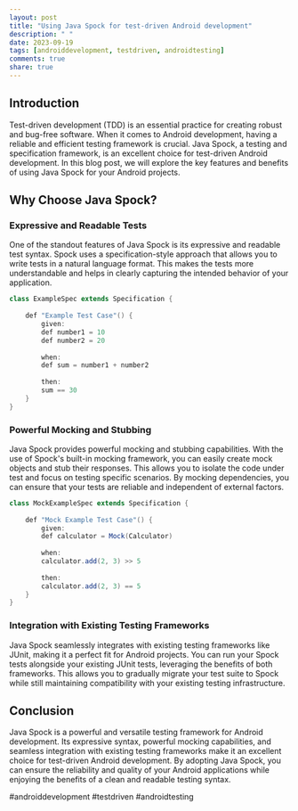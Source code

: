 ```yaml
---
layout: post
title: "Using Java Spock for test-driven Android development"
description: " "
date: 2023-09-19
tags: [androiddevelopment, testdriven, androidtesting]
comments: true
share: true
---
```


## Introduction

Test-driven development (TDD) is an essential practice for creating robust and bug-free software. When it comes to Android development, having a reliable and efficient testing framework is crucial. Java Spock, a testing and specification framework, is an excellent choice for test-driven Android development. In this blog post, we will explore the key features and benefits of using Java Spock for your Android projects.

## Why Choose Java Spock?

### Expressive and Readable Tests

One of the standout features of Java Spock is its expressive and readable test syntax. Spock uses a specification-style approach that allows you to write tests in a natural language format. This makes the tests more understandable and helps in clearly capturing the intended behavior of your application.

```java
class ExampleSpec extends Specification {
   
    def "Example Test Case"() {
        given:
        def number1 = 10
        def number2 = 20
        
        when:
        def sum = number1 + number2
        
        then:
        sum == 30
    }
}
```

### Powerful Mocking and Stubbing

Java Spock provides powerful mocking and stubbing capabilities. With the use of Spock's built-in mocking framework, you can easily create mock objects and stub their responses. This allows you to isolate the code under test and focus on testing specific scenarios. By mocking dependencies, you can ensure that your tests are reliable and independent of external factors.

```java
class MockExampleSpec extends Specification {
   
    def "Mock Example Test Case"() {
        given:
        def calculator = Mock(Calculator)
        
        when:
        calculator.add(2, 3) >> 5
        
        then:
        calculator.add(2, 3) == 5
    }
}
```

### Integration with Existing Testing Frameworks

Java Spock seamlessly integrates with existing testing frameworks like JUnit, making it a perfect fit for Android projects. You can run your Spock tests alongside your existing JUnit tests, leveraging the benefits of both frameworks. This allows you to gradually migrate your test suite to Spock while still maintaining compatibility with your existing testing infrastructure.

## Conclusion

Java Spock is a powerful and versatile testing framework for Android development. Its expressive syntax, powerful mocking capabilities, and seamless integration with existing testing frameworks make it an excellent choice for test-driven Android development. By adopting Java Spock, you can ensure the reliability and quality of your Android applications while enjoying the benefits of a clean and readable testing syntax.

#androiddevelopment #testdriven #androidtesting